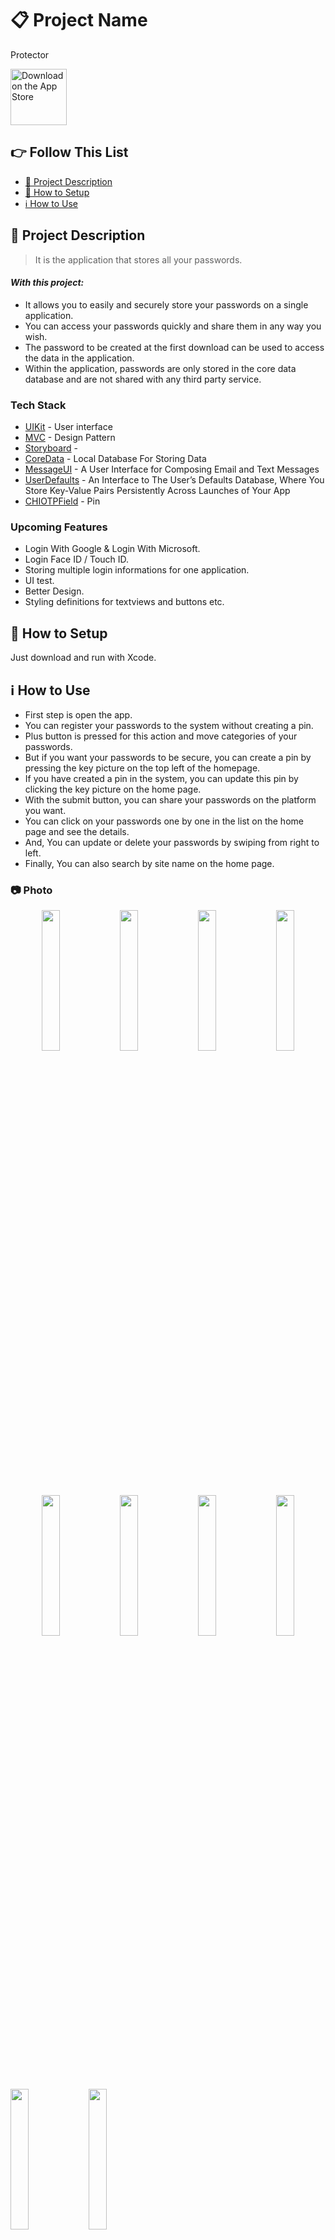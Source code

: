 # 📋 Project Name
Protector

<a href="https://apps.apple.com/tr/app/mars-explorer/id1667968298?l=tr" target="_blank"><img src="https://user-images.githubusercontent.com/49414644/215282404-d930a425-165c-435a-b2ac-a97bddfeb162.png" alt="Download on the App Store" height="90"/></a>

## 👉 Follow This List

- [🎯 Project Description](#-project-description)
- [🔧 How to Setup](#-how-to-setup)
- [ℹ️ How to Use](#-how-to-use)

## 🎯 Project Description 
> It is the application that stores all your passwords.

#### _With this project:_
- It allows you to easily and securely store your passwords on a single application.
- You can access your passwords quickly and share them in any way you wish.
- The password to be created at the first download can be used to access the data in the application.
- Within the application, passwords are only stored in the core data database and are not shared with any third party service.

### Tech Stack
- [UIKit] - User interface
- [MVC] - Design Pattern
- [Storyboard] -
- [CoreData] - Local Database For Storing Data
- [MessageUI] - A User Interface for Composing Email and Text Messages
- [UserDefaults] - An Interface to The User’s Defaults Database, Where You Store Key-Value Pairs Persistently Across Launches of Your App
- [CHIOTPField] - Pin

### Upcoming Features
- Login With Google & Login With Microsoft.
- Login Face ID / Touch ID.
- Storing multiple login informations for one application.
- UI test.
- Better Design.
- Styling definitions for textviews and buttons etc.

## 🔧 How to Setup
Just download and run with Xcode.

## ℹ️ How to Use
- First step is open the app.
- You can register your passwords to the system without creating a pin.
- Plus button is pressed for this action and move categories of your passwords.
- But if you want your passwords to be secure, you can create a pin by pressing the key picture on the top left of the homepage.
- If you have created a pin in the system, you can update this pin by clicking the key picture on the home page.
- With the submit button, you can share your passwords on the platform you want.
- You can click on your passwords one by one in the list on the home page and see the details.
- And, You can update or delete your passwords by swiping from right to left.
- Finally, You can also search by site name on the home page.

### 📷 Photo
<p align="center">
<img src="https://user-images.githubusercontent.com/49414644/215909505-1d670c9c-a5c3-420a-bc10-02067cceefca.png" width="24%"/> 
<img src="https://user-images.githubusercontent.com/49414644/216837016-8ef45bca-cead-48bd-ac26-c2a1d3c5896f.png" width="24%"/> 
<img src="https://user-images.githubusercontent.com/49414644/215350641-d63f3ad8-d10a-47d9-a18b-8e5df57a92be.png" width="24%"/> 
<img src="https://user-images.githubusercontent.com/49414644/215350657-b4e1d503-3613-48cb-998b-9b6b79e22d48.png" width="24%"/> 
<img src="https://user-images.githubusercontent.com/49414644/216837066-2066828d-1939-414b-867d-afcdee7ca00b.png" width="24%"/>
<img src="https://user-images.githubusercontent.com/49414644/216837070-8e68cc5d-8a0c-4c3b-a799-a983b4ccb8fd.png" width="24%"/> 
<img src="https://user-images.githubusercontent.com/49414644/216837200-c8144a08-448f-4e52-94cf-22fb4a973d43.png" width="24%"/> 
<img src="https://user-images.githubusercontent.com/49414644/216837076-a201fdcc-2fce-4f67-b8b9-b5b78bb15446.png" width="24%"/>
<p align="left">
<img src="https://user-images.githubusercontent.com/49414644/215350867-1d8c1210-5833-49b3-b213-0bef1ff7da0a.png" width="24%"/> 
<img src="https://user-images.githubusercontent.com/49414644/215350942-9b090d38-84ec-45c4-9ae5-63e8bae5bbc7.png" width="24%"/> 
</p>
</p>

### 🎥 Video
> App Store didn't allow to account creation. Because of that, I changed login logic with pin.
- Version1
<video src="https://user-images.githubusercontent.com/49414644/210572707-8c96b9ab-8cee-49a8-8028-4b921b174637.mp4"></video>

## [🔝 Back to Top](#-follow-this-list) 

 [UIKit]: <https://developer.apple.com/documentation/uikit>
 [Storyboard]: <>
 [MVC]: <https://en.wikipedia.org/wiki/Model%E2%80%93view%E2%80%93controller>
 [CoreData]: <https://developer.apple.com/documentation/coredata>
 [MessageUI]: <https://developer.apple.com/documentation/messageui>
 [UserDefaults]: <https://developer.apple.com/documentation/foundation/userdefaults>
 [CHIOTPField]: <https://github.com/ChiliLabs/CHIOTPField>
